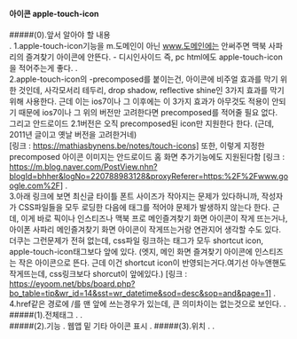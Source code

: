 #### 아이콘 apple-touch-icon
   
#####(0).앞서 알아야 할 내용  
.
	1.apple-touch-icon기능을 m.도메인이 아닌 www.도메인에는 안써주면 맥북 사파리의 즐겨찾기 아이콘에 안뜬다. - 디시인사이드
	    즉, pc html에도 apple-touch-icon을 적어주는게 좋다.
.    
    2.apple-touch-icon의 -precomposed를 붙이는건, 아이콘에 비주얼 효과를 막기 위한 것인데, 사각모서리 테두리, 
        drop shadow, reflective shine인 3가지 효과를 막기 위해 사용한다. 근데 이는 ios7이나 그 이후에는 이 3가지
        효과가 아무것도 적용이 안되기 때문에 ios7이나 그 위의 버전만 고려한다면 precomposed를 적어줄 필요 없다.      
        그리고 안드로이드 2.1버전은 오직 precomposed된 icon만 지원한다 한다.
        (근데, 2011년 글이고 옛날 버전을 고려한거네)  
        [링크 : https://mathiasbynens.be/notes/touch-icons]
        또한, 이렇게 지정한 precomposed 아이콘 이미지는 안드로이드 홈 화면 추가기능에도 지원된다함
        [링크 : https://m.blog.naver.com/PostView.nhn?blogId=bhher&logNo=220788983128&proxyReferer=https:%2F%2Fwww.google.com%2F]
.    
    3.아래 링크에 보면 최신글 타이틀 폰트 사이즈가 작아지는 문제가 있다하니까, 작성자가 CSS파일들을 모두 로딩한 다음에 태그를 적어야
        문제가 발생하지 않는다 한다.
        근데, 이게 바로 픽이나 인스티즈나 맥북 프로 메인즐겨찾기 화면 아이콘이 작게 뜨는거나, 아이폰 사파리 메인즐겨찾기 화면 아이콘이 작게뜨는거랑
        연관지어 생각할 수도 있다. 더쿠는 그런문제가 전혀 없는데, css파일 링크하는 태그가 모두 shortcut icon, apple-touch-icon태그보다 앞에 있다.
        (엣지, 메인 화면 즐겨찾기 아이콘에 인스티즈는 작은 아이콘으로 뜬다. 근데 이건 shortcut icon이 반영되는거다.여기선 아누앤핸도 작게뜨는데, css링크보다 shorcut이 앞에있다.)
        [링크 : https://eyoom.net/bbs/board.php?bo_table=tip&wr_id=14&sst=wr_datetime&sod=desc&sop=and&page=1]
.        
    4.href같은 경로에 /를 맨 앞에 쓰는경우가 있는데, 큰 의미차이는 없는것으로 보인다.
.    
#####(1).전체태그
.
	<link rel="apple-touch-icon-precomposed" href="~">
.    
#####(2).기능
.
	웹앱 밑 기타 아이콘 표시
.
#####(3).위치
.
	<link rel="apple-touch-icon-precomposed" href="~">
    <link rel="shortcut icon" type="image/x-icon" href="~">
    <link rel="manifest" href="~.webmanifest">
.